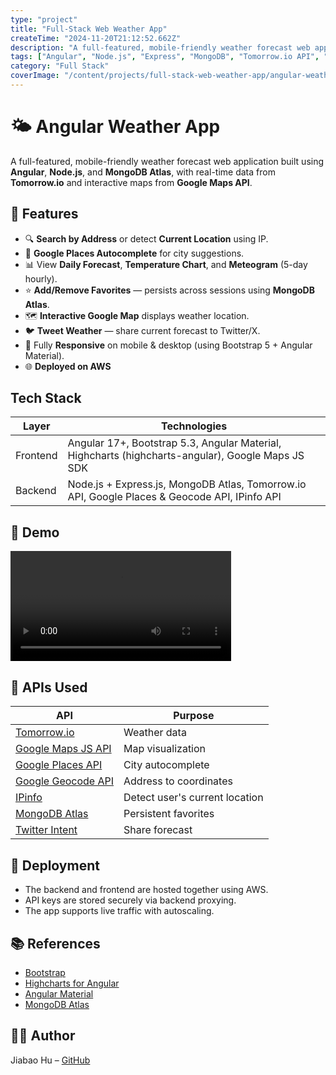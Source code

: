 ```yaml
---
type: "project"
title: "Full-Stack Web Weather App"
createTime: "2024-11-20T21:12:52.662Z"
description: "A full-featured, mobile-friendly weather forecast web application built with Angular, Node.js, and MongoDB Atlas, featuring real-time data from Tomorrow.io and interactive Google Maps."
tags: ["Angular", "Node.js", "Express", "MongoDB", "Tomorrow.io API", "Google Maps API", "Bootstrap", "Highcharts"]
category: "Full Stack"
coverImage: "/content/projects/full-stack-web-weather-app/angular-weather.svg"
---
```


# 🌤️ Angular Weather App

A full-featured, mobile-friendly weather forecast web application built using **Angular**, **Node.js**, and **MongoDB Atlas**, with real-time data from **Tomorrow.io** and interactive maps from **Google Maps API**.

## 🚀 Features

- 🔍 **Search by Address** or detect **Current Location** using IP.
- 📍 **Google Places Autocomplete** for city suggestions.
- 📊 View **Daily Forecast**, **Temperature Chart**, and **Meteogram** (5-day hourly).
- ⭐ **Add/Remove Favorites** — persists across sessions using **MongoDB Atlas**.
- 🗺️ **Interactive Google Map** displays weather location.
- 🐦 **Tweet Weather** — share current forecast to Twitter/X.
- 📱 Fully **Responsive** on mobile & desktop (using Bootstrap 5 + Angular Material).
- 🌐 **Deployed on AWS**


## Tech Stack

| Layer     | Technologies                                                                 |
|-----------|------------------------------------------------------------------------------|
| Frontend  | Angular 17+, Bootstrap 5.3, Angular Material, Highcharts (highcharts-angular), Google Maps JS SDK |
| Backend   | Node.js + Express.js, MongoDB Atlas, Tomorrow.io API, Google Places & Geocode API, IPinfo API     |

## 📸 Demo

<video controls src="https://github.com/user-attachments/assets/95aae0e8-3ea4-4c7e-acf6-dd827b902dc0" width="70%"></video>


## 🧪 APIs Used

| API | Purpose |
|-----|---------|
| [Tomorrow.io](https://docs.tomorrow.io/) | Weather data |
| [Google Maps JS API](https://developers.google.com/maps/documentation/javascript/overview) | Map visualization |
| [Google Places API](https://developers.google.com/maps/documentation/places/web-service/autocomplete) | City autocomplete |
| [Google Geocode API](https://developers.google.com/maps/documentation/geocoding/start) | Address to coordinates |
| [IPinfo](https://ipinfo.io/) | Detect user's current location |
| [MongoDB Atlas](https://www.mongodb.com/) | Persistent favorites |
| [Twitter Intent](https://developer.twitter.com/en/docs/twitter-for-websites/tweet-button/overview) | Share forecast |


## 📝 Deployment

- The backend and frontend are hosted together using AWS.
- API keys are stored securely via backend proxying.
- The app supports live traffic with autoscaling.

## 📚 References

- [Bootstrap](https://getbootstrap.com/)
- [Highcharts for Angular](https://www.npmjs.com/package/highcharts-angular)
- [Angular Material](https://material.angular.io/)
- [MongoDB Atlas](https://www.mongodb.com/cloud/atlas)

## 👨‍💻 Author

Jiabao Hu – [GitHub](https://github.com/HuJacobJiabao)
